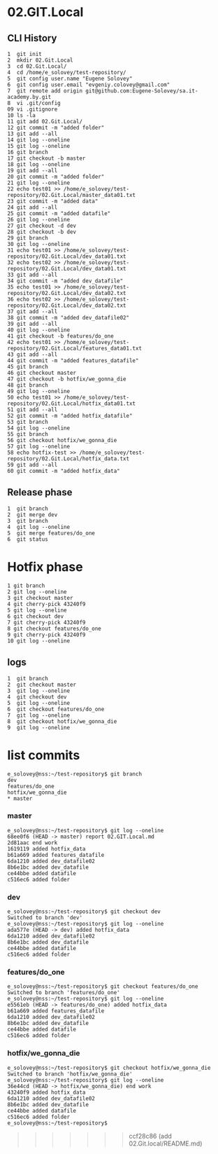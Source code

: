 02.GIT.Local
======
CLI History
------
    1  git init
    2  mkdir 02.Git.Local
    3  cd 02.Git.Local/
    4  cd /home/e_solovey/test-repository/
    5  git config user.name "Eugene Solovey"
    6  git config user.email "evgeniy.colovey@gmail.com"
    7  git remote add origin git@github.com:Eugene-Solovey/sa.it-academy.by.git
    8  vi .git/config 
    09 vi .gitignore
    10 ls -la
    11 git add 02.Git.Local/
    12 git commit -m "added folder"
    13 git add --all
    14 git log --oneline
    15 git log --oneline 
    16 git branch 
    17 git checkout -b master
    18 git log --oneline 
    19 git add --all
    20 git commit -m "added folder"
    21 git log --oneline 
    22 echo test01 >> /home/e_solovey/test-repository/02.Git.Local/master_data01.txt
    23 git commit -m "added data"
    24 git add --all
    25 git commit -m "added datafile"
    26 git log --oneline 
    27 git checkout -d dev
    28 git checkout -b dev
    29 git branch 
    30 git log --oneline 
    31 echo test01 >> /home/e_solovey/test-repository/02.Git.Local/dev_data01.txt
    32 echo test02 >> /home/e_solovey/test-repository/02.Git.Local/dev_data01.txt
    33 git add --all
    34 git commit -m "added dev_datafile"
    35 echo test01 >> /home/e_solovey/test-repository/02.Git.Local/dev_data02.txt
    36 echo test02 >> /home/e_solovey/test-repository/02.Git.Local/dev_data02.txt
    37 git add --all
    38 git commit -m "added dev_datafile02"
    39 git add --all
    40 git log --oneline 
    41 git checkout -b features/do_one
    42 echo test01 >> /home/e_solovey/test-repository/02.Git.Local/features_data01.txt
    43 git add --all                          
    44 git commit -m "added features_datafile"
    45 git branch 
    46 git checkout master 
    47 git checkout -b hotfix/we_gonna_die
    48 git branch 
    49 git log --oneline 
    50 echo test01 >> /home/e_solovey/test-repository/02.Git.Local/hotfix_data01.txt
    51 git add --all
    52 git commit -m "added hotfix_datafile"
    53 git branch 
    54 git log --oneline               
    55 git branch                      
    56 git checkout hotfix/we_gonna_die
    57 git log --oneline
    58 echo hotfix-test >> /home/e_solovey/test-repository/02.Git.Local/hotfix_data.txt
    59 git add --all
    60 git commit -m "added hotfix_data"
    
Release phase
------

    1  git branch 
    2  git merge dev
    3  git branch 
    4  git log --oneline 
    5  git merge features/do_one 
    6  git status
 
# Hotfix phase

    1 git branch 
    2 git log --oneline 
    3 git checkout master 
    4 git cherry-pick 43240f9
    5 git log --oneline 
    6 git checkout dev 
    7 git cherry-pick 43240f9
    8 git checkout features/do_one 
    9 git cherry-pick 43240f9
    10 git log --oneline
    
logs
------

    1  git branch 
    2  git checkout master 
    3  git log --oneline 
    4  git checkout dev 
    5  git log --oneline 
    6  git checkout features/do_one 
    7  git log --oneline 
    8  git checkout hotfix/we_gonna_die 
    9  git log --oneline 
# list commits
    e_solovey@nss:~/test-repository$ git branch
    dev
    features/do_one
    hotfix/we_gonna_die
    * master

### master

    e_solovey@nss:~/test-repository$ git log --oneline
    68ee0f6 (HEAD -> master) report 02.GIT.Local.md
    2d81aac end work
    1619119 added hotfix_data
    b61a669 added features_datafile
    6da1210 added dev_datafile02
    8b6e1bc added dev_datafile
    ce44bbe added datafile
    c516ec6 added folder

### dev

    e_solovey@nss:~/test-repository$ git checkout dev
    Switched to branch 'dev'
    e_solovey@nss:~/test-repository$ git log --oneline
    ada577e (HEAD -> dev) added hotfix_data
    6da1210 added dev_datafile02
    8b6e1bc added dev_datafile
    ce44bbe added datafile
    c516ec6 added folder

### features/do_one

    e_solovey@nss:~/test-repository$ git checkout features/do_one
    Switched to branch 'features/do_one'
    e_solovey@nss:~/test-repository$ git log --oneline
    e5561eb (HEAD -> features/do_one) added hotfix_data
    b61a669 added features_datafile
    6da1210 added dev_datafile02
    8b6e1bc added dev_datafile
    ce44bbe added datafile
    c516ec6 added folder

### hotfix/we_gonna_die

    e_solovey@nss:~/test-repository$ git checkout hotfix/we_gonna_die
    Switched to branch 'hotfix/we_gonna_die'
    e_solovey@nss:~/test-repository$ git log --oneline
    36e44cd (HEAD -> hotfix/we_gonna_die) end work
    43240f9 added hotfix_data
    6da1210 added dev_datafile02
    8b6e1bc added dev_datafile
    ce44bbe added datafile
    c516ec6 added folder
    e_solovey@nss:~/test-repository$
    
    
    
    
    
    
    
    
    
    
    
    
>>>>>>> ccf28c86 (add 02.Git.local/README.md)
